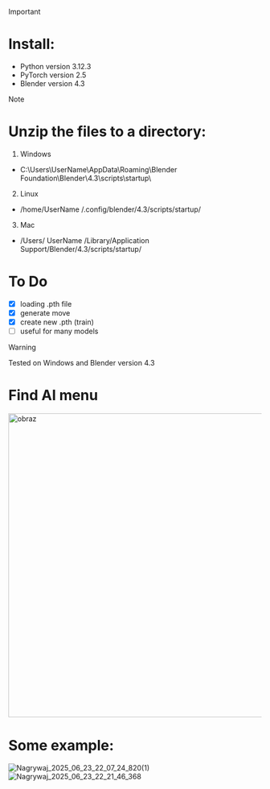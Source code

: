 > [!IMPORTANT]
> # Install:
> - Python version 3.12.3
> - PyTorch version 2.5
> - Blender version 4.3

> [!NOTE]
> # Unzip the files to a directory:
> 1. Windows
> - C:\Users\UserName\AppData\Roaming\Blender Foundation\Blender\4.3\scripts\startup\
> 2. Linux
> - /home/UserName /.config/blender/4.3/scripts/startup/
> 3. Mac
> - /Users/ UserName /Library/Application Support/Blender/4.3/scripts/startup/
> # To Do
> - [x] loading .pth file
> - [x] generate move
> - [x] create new .pth (train)
> - [ ] useful for many models

> [!WARNING]
> Tested on Windows and Blender version 4.3

# Find AI menu
<img width="854" height="604" alt="obraz" src="https://github.com/user-attachments/assets/4ab9e8f6-0298-478a-b23b-926d5a1a2695" />

# Some example:

![Nagrywaj_2025_06_23_22_07_24_820(1)](https://github.com/user-attachments/assets/f114e802-9115-4782-be77-5bd10dc4042a)
![Nagrywaj_2025_06_23_22_21_46_368](https://github.com/user-attachments/assets/ceb01f9b-7c3b-4910-8952-b4a5f6a167cc)


  
